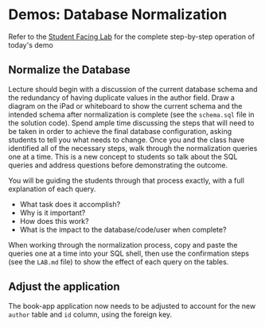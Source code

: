 # Demos: Database Normalization

Refer to the [Student Facing Lab](../lab/README.md) for the complete step-by-step operation of today's demo

## Normalize the Database

 Lecture should begin with a discussion of the current database schema and the redundancy of having duplicate values in the author field. Draw a diagram on the iPad or whiteboard to show the current schema and the intended schema after normalization is complete (see the `schema.sql` file in the solution code). Spend ample time discussing the steps that will need to be taken in order to achieve the final database configuration, asking students to tell you what needs to change. Once you and the class have identified all of the necessary steps, walk through the normalization queries one at a time. This is a new concept to students so talk about the SQL queries and address questions before demonstrating the outcome.

You will be guiding the students through that process exactly, with a full explanation of each query.

- What task does it accomplish?
- Why is it important?
- How does this work?
- What is the impact to the database/code/user when complete?

When working through the normalization process, copy and paste the queries one at a time into your SQL shell, then use the confirmation steps (see the `LAB.md` file) to show the effect of each query on the tables.

## Adjust the application

The book-app application now needs to be adjusted to account for the new `author` table and `id` column, using the foreign key.
